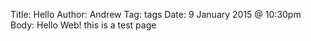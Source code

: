 Title: Hello
Author: Andrew
Tag: tags
Date: 9 January 2015 @ 10:30pm
Body:
Hello Web!
this is a test page
